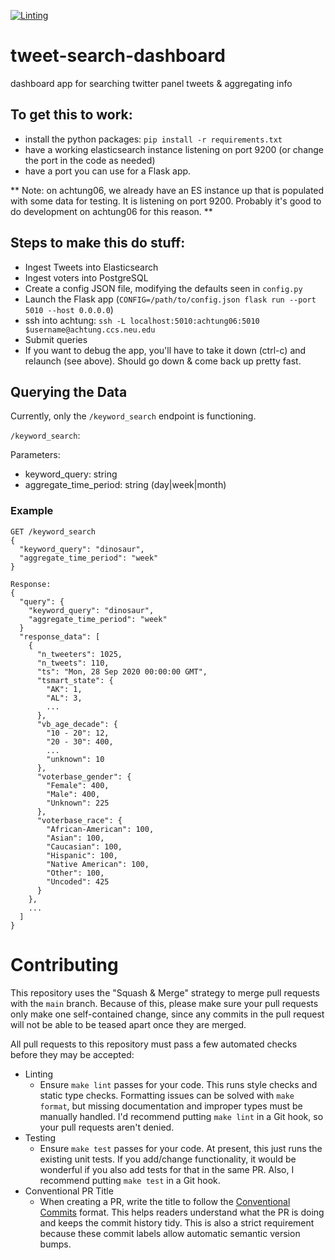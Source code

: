 [![Linting](https://github.com/hdelc/tweet-search-dashboard/actions/workflows/lint.yml/badge.svg)](https://github.com/hdelc/tweet-search-dashboard/actions/workflows/lint.yml)
# tweet-search-dashboard
dashboard app for searching twitter panel tweets &amp; aggregating info

## To get this to work:
- install the python packages: `pip install -r requirements.txt`
- have a working elasticsearch instance listening on port 9200 (or change the port in the code as needed)
- have a port you can use for a Flask app.

** Note: on achtung06, we already have an ES instance up that is populated with some data for testing. 
It is listening on port 9200. Probably it's good to do development on achtung06 for this reason.
** 

## Steps to make this do stuff:
- Ingest Tweets into Elasticsearch
- Ingest voters into PostgreSQL
- Create a config JSON file, modifying the defaults seen in `config.py`
- Launch the Flask app (`CONFIG=/path/to/config.json flask run --port 5010 --host 0.0.0.0`)
- ssh into achtung: `ssh -L localhost:5010:achtung06:5010 $username@achtung.ccs.neu.edu`
- Submit queries
- If you want to debug the app, you'll have to take it down (ctrl-c) and relaunch (see above). Should go down & come back up pretty fast.

## Querying the Data
Currently, only the `/keyword_search` endpoint is functioning.

`/keyword_search`:

Parameters:
- keyword_query: string
- aggregate_time_period: string (day|week|month)


### Example
```
GET /keyword_search
{
  "keyword_query": "dinosaur",
  "aggregate_time_period": "week"
}
```
```
Response:
{
  "query": {
    "keyword_query": "dinosaur",
    "aggregate_time_period": "week"
  }
  "response_data": [
    {
      "n_tweeters": 1025,
      "n_tweets": 110,
      "ts": "Mon, 28 Sep 2020 00:00:00 GMT",
      "tsmart_state": {
        "AK": 1,
        "AL": 3,
        ...
      },
      "vb_age_decade": {
        "10 - 20": 12,
        "20 - 30": 400,
        ...
        "unknown": 10
      },
      "voterbase_gender": {
        "Female": 400,
        "Male": 400,
        "Unknown": 225
      },
      "voterbase_race": {
        "African-American": 100,
        "Asian": 100,
        "Caucasian": 100,
        "Hispanic": 100,
        "Native American": 100,
        "Other": 100,
        "Uncoded": 425
      }
    },
    ...
  ]
}
```

# Contributing

This repository uses the "Squash & Merge" strategy to merge pull requests with the `main` branch. Because of this, please make sure your pull requests only make one self-contained change, since any commits in the pull request will not be able to be teased apart once they are merged.

All pull requests to this repository must pass a few automated checks before they may be accepted:

- Linting
  - Ensure `make lint` passes for your code. This runs style checks and static type checks. Formatting issues can be solved with `make format`, but missing documentation and improper types must be manually handled. I'd recommend putting `make lint` in a Git hook, so your pull requests aren't denied.
- Testing
  - Ensure `make test` passes for your code. At present, this just runs the existing unit tests. If you add/change functionality, it would be wonderful if you also add tests for that in the same PR. Also, I recommend putting `make test` in a Git hook.
- Conventional PR Title
  - When creating a PR, write the title to follow the [Conventional Commits](https://www.conventionalcommits.org/en/v1.0.0/#summary) format. This helps readers understand what the PR is doing and keeps the commit history tidy. This is also a strict requirement because these commit labels allow automatic semantic version bumps.
